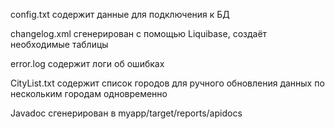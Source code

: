 config.txt содержит данные для подключения к БД

changelog.xml сгенерирован с помощью Liquibase, создаёт необходимые таблицы

error.log содержит логи об ошибках

CityList.txt содержит список городов для ручного обновления данных по нескольким городам одновременно

Javadoc сгенерирован в myapp/target/reports/apidocs